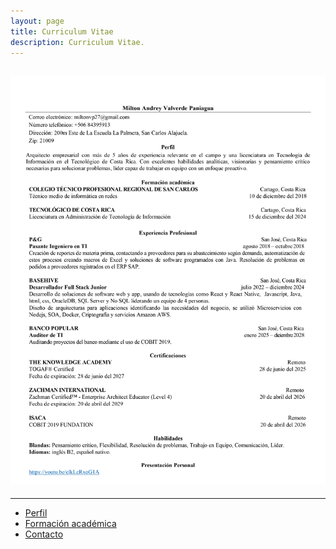 ```yaml
---
layout: page
title: Curriculum Vitae
description: Curriculum Vitae.
---
```

![Alt text](/assets/img/cv.jpg "CV Image")
---

*****
- [Perfil](../index.html)
- [Formación académica](academic.html)
- [Contacto](contact.html)